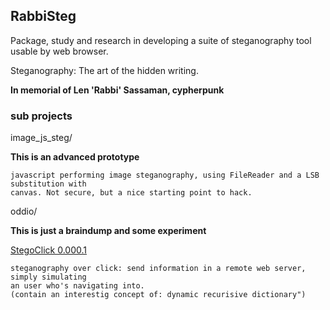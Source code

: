 ## RabbiSteg

Package, study and research in developing a suite of steganography tool usable by web browser.

Steganography: The art of the hidden writing. 

**In memorial of Len 'Rabbi' Sassaman, cypherpunk**

### sub projects

image_js_steg/

**This is an advanced prototype**

    javascript performing image steganography, using FileReader and a LSB substitution with
    canvas. Not secure, but a nice starting point to hack.

oddio/

**This is just a braindump and some experiment**

[StegoClick 0.000.1](http://www.delirandom.net/20070402/stegoclick-01)
    
    steganography over click: send information in a remote web server, simply simulating 
    an user who's navigating into. 
    (contain an interestig concept of: dynamic recurisive dictionary")
